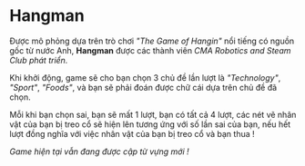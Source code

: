 <h1>Hangman</h1>
<p>Được mô phỏng dựa trên trò chơi <i>"The Game of Hangin"</i> nổi tiếng có nguồn gốc từ nước Anh, <b>Hangman</b> được các thành viên <i>CMA Robotics and Steam Club phát triển.</i></p>
<p>Khi khởi động, game sẽ cho bạn chọn 3 chủ đề lần lượt là <i>"Technology"</i>, <i>"Sport"</i>, <i>"Foods"</i>, và bạn sẽ phải đoán được chữ cái dựa trên chủ đề đã chọn.</p>
<p>Mỗi khi bạn chọn sai, bạn sẽ mất 1 lượt, bạn có tất cả 4 lượt, các nét vẽ nhân vật của bạn bị treo cổ sẽ hiện lên tương ứng với số lần sai của bạn, nếu hết lượt đồng nghĩa với việc nhân vật của bạn bị treo cổ và bạn thua !</p>
<p><i>Game hiện tại vẫn đang được cập từ vựng mới !</i></p>
